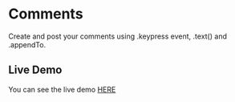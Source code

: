 # Comments
Create and post your comments using .keypress event, .text() and .appendTo.

## Live Demo

You can see the live demo [HERE](http://edgardopinto-escalierscoffe.github.io/Comments/)

